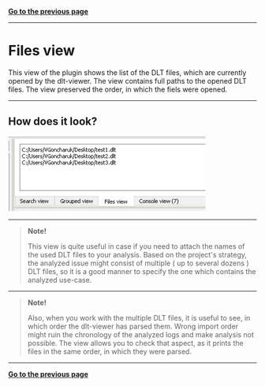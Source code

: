 [**Go to the previous page**](../../README.md)

----

# Files view

This view of the plugin shows the list of the DLT files, which are currently opened by the dlt-viewer. 
The view contains  full paths to the opened DLT files.
The view preserved the order, in which the fiels were opened.

----

## How does it look?

![Screenshot of the "Files view" appearence](./files_view_appearence.png)

----

>**Note!**
> 
>This view is quite useful in case if you need to attach the names of the used DLT files to your analysis.
>Based on the project's strategy, the analyzed issue might consist of multiple ( up to several dozens ) DLT files, so it is a good manner to specify the one which contains the analyzed use-case.

----

>**Note!**
>
>Also, when you work with the multiple DLT files, it is useful to see, in which order the dlt-viewer has parsed them.
>Wrong import order might ruin the chronology of the analyzed logs and make analysis not possible.
>The view allows you to check that aspect, as it prints the files in the same order, in which they were parsed.

----

[**Go to the previous page**](../../README.md)